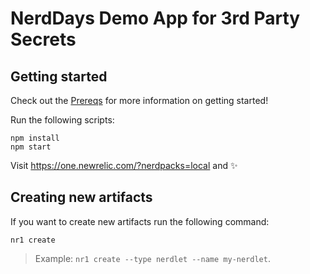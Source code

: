 # NerdDays Demo App for 3rd Party Secrets

## Getting started

Check out the [Prereqs](https://github.com/newrelic-experimental/nerd-days-v1/tree/main/open-source-track/third-party-secrets) for more information on getting started!

Run the following scripts:

```
npm install
npm start
```

Visit https://one.newrelic.com/?nerdpacks=local and :sparkles:

## Creating new artifacts

If you want to create new artifacts run the following command:

```
nr1 create
```

> Example: `nr1 create --type nerdlet --name my-nerdlet`.
